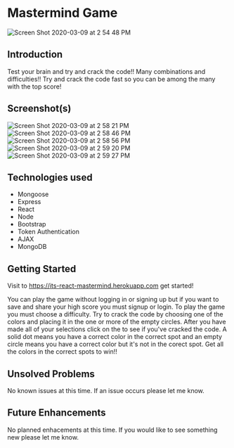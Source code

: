 # Mastermind Game
![Screen Shot 2020-03-09 at 2 54 48 PM](https://user-images.githubusercontent.com/52508868/76261225-c7da5a80-6216-11ea-93e5-add87b1df5e6.png)

## Introduction
Test your brain and try and crack the code!!  Many combinations and difficulties!!  Try and crack the code fast so you can be among the many with the top score!

## Screenshot(s)
![Screen Shot 2020-03-09 at 2 58 21 PM](https://user-images.githubusercontent.com/52508868/76261275-dde81b00-6216-11ea-9517-91835a954b2e.png)
![Screen Shot 2020-03-09 at 2 58 46 PM](https://user-images.githubusercontent.com/52508868/76261326-fc4e1680-6216-11ea-82ce-d06c1e731aa8.png)
![Screen Shot 2020-03-09 at 2 58 56 PM](https://user-images.githubusercontent.com/52508868/76261358-0f60e680-6217-11ea-9c9c-c8a0d010ac47.png)
![Screen Shot 2020-03-09 at 2 59 20 PM](https://user-images.githubusercontent.com/52508868/76261392-1d166c00-6217-11ea-85b9-dc893f3f0759.png)
![Screen Shot 2020-03-09 at 2 59 27 PM](https://user-images.githubusercontent.com/52508868/76261414-28699780-6217-11ea-9e9d-0985506c208f.png)

## Technologies used
- Mongoose
- Express
- React
- Node
- Bootstrap
- Token Authentication
- AJAX
- MongoDB

## Getting Started
Visit to https://its-react-mastermind.herokuapp.com get started!

You can play the game without logging in or signing up but if you want to save and share your high score you must signup or login.
To play the game you must choose a difficulty.  Try to crack the code by choosing one of the colors and placing it in the one or more of the empty circles.  After you have made all of your selections click on the  to see if you've cracked the code.  A solid dot means you have a correct color in the correct spot and an empty circle means you have a correct color but it's not in the corect spot.  Get all the colors in the correct spots to win!!

## Unsolved Problems
No known issues at this time.  If an issue occurs please let me know.

## Future Enhancements
No planned enhacements at this time.  If you would like to see something new please let me know.